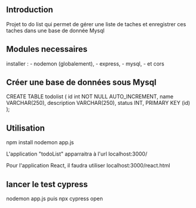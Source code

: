 ## Introduction

Projet to do list qui permet de gérer une liste de taches et enregistrer ces taches dans une base de donnée Mysql

## Modules necessaires

installer :
    - nodemon (globalement), 
    - express, 
    - mysql, 
    - et cors

## Créer une base de données sous Mysql

CREATE TABLE todolist (
     id int NOT NULL AUTO_INCREMENT,
     name VARCHAR(250),
     description VARCHAR(250),
     status INT,
     PRIMARY KEY (id)
);

## Utilisation

npm install
nodemon app.js

L'application "todoList" apparraitra à l'url localhost:3000/

Pour l'application React, il faudra utiliser localhost:3000/react.html

## lancer le test cypress

nodemon app.js puis npx cypress open